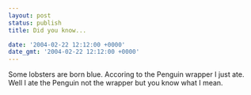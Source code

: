 ```yaml
---
layout: post
status: publish
title: Did you know...

date: '2004-02-22 12:12:00 +0000'
date_gmt: '2004-02-22 12:12:00 +0000'
---
```

Some lobsters are born blue. Accoring to the Penguin wrapper I just ate. Well I ate the Penguin not the wrapper but you know what I mean.
